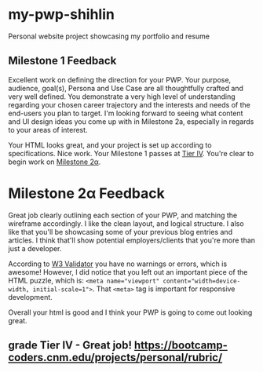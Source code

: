 # my-pwp-shihlin
Personal website project showcasing my portfolio and resume

## Milestone 1 Feedback
Excellent work on defining the direction for your PWP. Your purpose, audience, goal(s), Persona and Use Case are all thoughtfully crafted and very well defined. You demonstrate a very high level of understanding 
regarding your chosen career trajectory and the interests and needs of the end-users you plan to target. I'm looking forward to seeing what content and UI design ideas you come up with in Milestone 2a, especially in regards to your areas of interest.

Your HTML looks great, and your project is set up according to specifications. Nice work. Your Milestone 1 passes at [Tier IV](https://bootcamp-coders.cnm.edu/projects/personal/rubric/). You're clear to begin work on [Milestone 2&alpha;](https://bootcamp-coders.cnm.edu/projects/personal/milestone-two/).

# Milestone 2&alpha; Feedback

Great job clearly outlining each section of your PWP, and matching the wireframe accordingly. I like the clean layout, and logical structure. I also like that you'll be showcasing some of your previous blog entries and articles. I think that'll show potential employers/clients that you're more than just a developer.

According to [W3 Validator](https://validator.w3.org/nu/?doc=https%3A%2F%2Fbootcamp-coders.cnm.edu%2F~slu5%2Fmy-pwp-shihlin%2Fepic%2Fpublic_html%2Fdocumentation%2Fmilestone-2.php) you have no warnings or errors, which is awesome! However, I did notice that you left out an important piece of the HTML puzzle, which is: `<meta name="viewport" content="width=device-width, initial-scale=1">`. That `<meta>` tag is important for responsive development.

Overall your html is good and I think your PWP is going to come out looking great.

## grade Tier IV - Great job! https://bootcamp-coders.cnm.edu/projects/personal/rubric/
